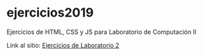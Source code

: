 # ejercicios2019
Ejercicios de HTML, CSS y JS para Laboratorio de Computación II

Link al sitio: [Ejercicios de Laboratorio 2](https://ucc-labcompu2.github.io/ejercicios2019-edme88/index.html)
